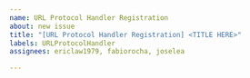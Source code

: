```yaml
---
name: URL Protocol Handler Registration
about: new issue
title: "[URL Protocol Handler Registration] <TITLE HERE>"
labels: URLProtocolHandler
assignees: ericlaw1979, fabiorocha, joselea

---
```



